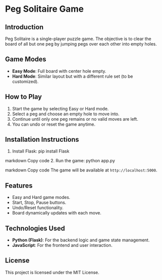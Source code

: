 # Peg Solitaire Game

## Introduction
Peg Solitaire is a single-player puzzle game. The objective is to clear the board of all but one peg by jumping pegs over each other into empty holes.

## Game Modes
- **Easy Mode**: Full board with center hole empty.
- **Hard Mode**: Similar layout but with a different rule set (to be customized).

## How to Play
1. Start the game by selecting Easy or Hard mode.
2. Select a peg and choose an empty hole to move into.
3. Continue until only one peg remains or no valid moves are left.
4. You can undo or reset the game anytime.

## Installation Instructions
1. Install Flask:
pip install Flask

markdown
Copy code
2. Run the game:
python app.py

markdown
Copy code
The game will be available at `http://localhost:5000`.

## Features
- Easy and Hard game modes.
- Start, Stop, Pause buttons.
- Undo/Reset functionality.
- Board dynamically updates with each move.

## Technologies Used
- **Python (Flask)**: For the backend logic and game state management.
- **JavaScript**: For the frontend and user interaction.

## License
This project is licensed under the MIT License.
